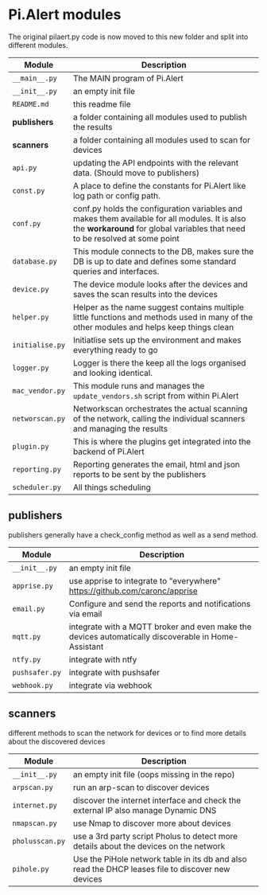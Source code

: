 # Pi.Alert modules

The original pilaert.py code is now moved to this new folder and split into different modules.

| Module | Description |
|--------|-----------|
|```__main__.py```| The MAIN program of Pi.Alert|
|```__init__.py```| an empty init file|
|```README.md```| this readme file|
|**publishers**| a folder containing all modules used to publish the results|
|**scanners**| a folder containing all modules used to scan for devices |
|```api.py```| updating the API endpoints with the relevant data. (Should move to publishers)|
|```const.py```| A place to define the constants for Pi.Alert like log path or config path.|
|```conf.py```| conf.py holds the configuration variables and makes them available for all modules. It is also the <b>workaround</b> for global variables that need to be resolved at some point|
|```database.py```| This module connects to the DB, makes sure the DB is up to date and defines some standard queries and interfaces. |
|```device.py```| The device module looks after the devices and saves the scan results into the devices |
|```helper.py```| Helper as the name suggest contains multiple little functions and methods used in many of the other modules and helps keep things clean |
|```initialise.py```| Initiatlise sets up the environment and makes everything ready to go |
|```logger.py```| Logger is there the keep all the logs organised and looking identical. |
|```mac_vendor.py```| This module runs and manages the ``` update_vendors.sh ``` script from within Pi.Alert |
|```networscan.py```| Networkscan orchestrates the actual scanning of the network, calling the individual scanners and managing the results |
|```plugin.py```| This is where the plugins get integrated into the backend of Pi.Alert |
|```reporting.py```| Reporting generates the email, html and json reports to be sent by the publishers |
|```scheduler.py```| All things scheduling |

## publishers
publishers generally have a check_config method as well as a send method.

| Module | Description |
|--------|-----------|
|```__init__.py```| an empty init file|
|```apprise.py```| use apprise to integrate to "everywhere" https://github.com/caronc/apprise |
|```email.py```| Configure and send the reports and notifications via email |
|```mqtt.py```| integrate with a MQTT broker and even make the devices automatically discoverable in Home-Assistant |
|```ntfy.py```| integrate with ntfy |
|```pushsafer.py```| integrate with pushsafer |
|```webhook.py```| integrate via webhook |

## scanners
different methods to scan the network for devices or to find more details about the discovered devices

| Module | Description |
|--------|-----------|
|```__init__.py```| an empty init file (oops missing in the repo)|
|```arpscan.py```| run an arp-scan to discover devices |
|```internet.py```| discover the internet interface and check the external IP also manage Dynamic DNS |
|```nmapscan.py```| use Nmap to discover more about devices |
|```pholusscan.py```| use a 3rd party script Pholus to detect more details about the devices on the network |
|```pihole.py```| Use the PiHole network table in its db and also read the DHCP leases file to discover new devices  |

